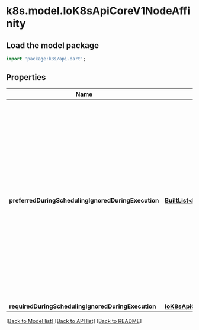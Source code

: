 # k8s.model.IoK8sApiCoreV1NodeAffinity

## Load the model package
```dart
import 'package:k8s/api.dart';
```

## Properties
Name | Type | Description | Notes
------------ | ------------- | ------------- | -------------
**preferredDuringSchedulingIgnoredDuringExecution** | [**BuiltList&lt;IoK8sApiCoreV1PreferredSchedulingTerm&gt;**](IoK8sApiCoreV1PreferredSchedulingTerm.md) | The scheduler will prefer to schedule pods to nodes that satisfy the affinity expressions specified by this field, but it may choose a node that violates one or more of the expressions. The node that is most preferred is the one with the greatest sum of weights, i.e. for each node that meets all of the scheduling requirements (resource request, requiredDuringScheduling affinity expressions, etc.), compute a sum by iterating through the elements of this field and adding \"weight\" to the sum if the node matches the corresponding matchExpressions; the node(s) with the highest sum are the most preferred. | [optional] 
**requiredDuringSchedulingIgnoredDuringExecution** | [**IoK8sApiCoreV1NodeSelector**](IoK8sApiCoreV1NodeSelector.md) |  | [optional] 

[[Back to Model list]](../README.md#documentation-for-models) [[Back to API list]](../README.md#documentation-for-api-endpoints) [[Back to README]](../README.md)


